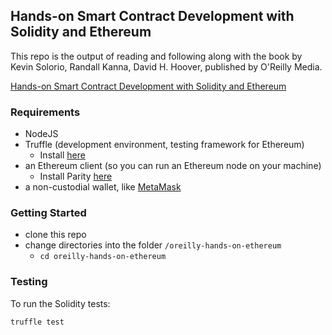 ## Hands-on Smart Contract Development with Solidity and Ethereum


This repo is the output of reading and following along with the book by Kevin Solorio, Randall Kanna, David H. Hoover, published by O'Reilly Media.  

[Hands-on Smart Contract Development with Solidity and Ethereum](https://learning.oreilly.com/library/view/hands-on-smart-contract/9781492045250/)

### Requirements

- NodeJS
- Truffle (development environment, testing framework for Ethereum)
  - Install [here](https://www.trufflesuite.com/docs/truffle/getting-started/installation)
- an Ethereum client (so you can run an Ethereum node on your machine)
  - Install Parity [here](https://docs.nethereum.com/en/latest/ethereum-and-clients/parity/#installation)
- a non-custodial wallet, like [MetaMask](https://metamask.io/download.html)

### Getting Started

- clone this repo
- change directories into the folder `/oreilly-hands-on-ethereum`
  - `cd oreilly-hands-on-ethereum`

### Testing

To run the Solidity tests:

```
truffle test
```





